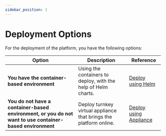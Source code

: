 ```yaml
---
sidebar_position: 1
---
```


# Deployment Options

For the deployment of the platform, you have the following options:

| Option                                                                                                   | Description                                                       | Reference                                                  |
|----------------------------------------------------------------------------------------------------------|-------------------------------------------------------------------|------------------------------------------------------------|
| **You have the container-based environment**                                                             | Using the containers to deploy, with the help of Helm charts.     | [Deploy using Helm](deployment-helm/overview.md)           |
| **You do not have a container-based environment, or you do not want to use container-based environment** | Deploy turnkey virtual appliance that brings the platform online. | [Deploy using Appliance](deployment-appliance/overview.md) |
